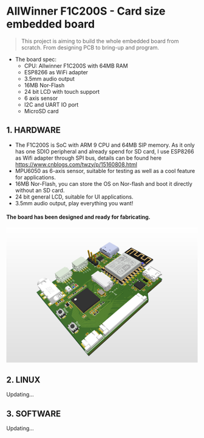 # AllWinner F1C200S - Card size embedded board
> This project is aiming to build the whole embedded board from scratch. From designing PCB to bring-up and program.
-  The board spec:
   -  CPU: Allwinner F1C200S with 64MB RAM
   -  ESP8266 as WiFi adapter
   -  3.5mm audio output
   -  16MB Nor-Flash
   -  24 bit LCD with touch support
   -  6 axis sensor
   -  I2C and UART IO port
   -  MicroSD card

## 1. **HARDWARE**

- The F1C200S is SoC with ARM 9 CPU and 64MB SIP memory. As it only has one SDIO peripheral and already spend for SD card, I use ESP8266 as Wifi adapter through SPI bus, details can be found here https://www.cnblogs.com/twzy/p/15160808.html
- MPU6050 as 6-axis sensor, suitable for testing as well as a cool feature for applications.
- 16MB Nor-Flash, you can store the OS on Nor-flash and boot it directly without an SD card.
- 24 bit general LCD, suitable for UI applications.
- 3.5mm audio output, play everything you want!

#### The board has been designed and ready for fabricating.

![](Image/F1C200S.png)



## 2. **LINUX**
   Updating...
## 3. **SOFTWARE**
   Updating...

